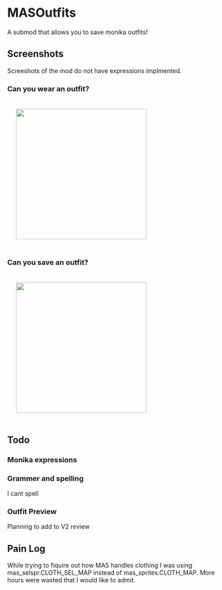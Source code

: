 # MASOutfits
A submod that allows you to save monika outfits!

## Screenshots

Screeshots of the mod do not have expressions implmented.

### Can you wear an outfit?
<img src="https://raw.githubusercontent.com/ImKventis/MASOutfits/main/images/load_example.jpg" style="height:300px;padding:20px">

### Can you save an outfit?
<img src="https://raw.githubusercontent.com/ImKventis/MASOutfits/main/images/save_example.jpg" style="height:300px;padding:20px">

## Todo

### Monika expressions

### Grammer and spelling
I cant spell

### Outfit Preview
Planning to add to V2 review


## Pain Log

While trying to fiquire out how MAS handles clothing I was using mas_selspr.CLOTH_SEL_MAP instead of mas_sprites.CLOTH_MAP. More hours were wasted that I would like to admit.
